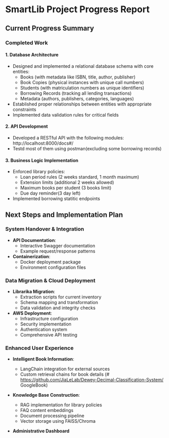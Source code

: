 # SmartLib Project Progress Report

## Current Progress Summary

### Completed Work

#### 1. Database Architecture
- Designed and implemented a relational database schema with core entities:
  - Books (with metadata like ISBN, title, author, publisher)
  - Book Copies (physical instances with unique call numbers)
  - Students (with matriculation numbers as unique identifiers)
  - Borrowing Records (tracking all lending transactions)
  - Metadata (authors, publishers, categories, languages)
- Established proper relationships between entities with appropriate constraints
- Implemented data validation rules for critical fields

#### 2. API Development
- Developed a RESTful API with the following modules:
http://localhost:8000/docs#/
- Testd most of them using postman(excluding some borrowing records)

#### 3. Business Logic Implementation
- Enforced library policies:
  - Loan period rules (2 weeks standard, 1 month maximum)
  - Extension limits (additional 2 weeks allowed)
  - Maximum books per student (3 books limit)
  - Due day reminder(3 day left)
- Implemented borrowing statitic endpoints

## Next Steps and Implementation Plan
### System Handover & Integration 
- **API Documentation**: 
  - Interactive Swagger documentation
  - Example request/response patterns
- **Containerization**:
  - Docker deployment package
  - Environment configuration files

### Data Migration & Cloud Deployment
- **Librarika Migration**:
  - Extraction scripts for current inventory
  - Schema mapping and transformation
  - Data validation and integrity checks
- **AWS Deployment**:
  - Infrastructure configuration
  - Security implementation
  - Authentication system
  - Comprehensive API testing

### Enhanced User Experience 
- **Intelligent Book Information**:
  - LangChain integration for external sources
  - Custom retrieval chains for book details
  (# https://github.com/JiaLeLab/Dewey-Decimal-Classification-System/ GoogleBook)
- **Knowledge Base Construction**:
  - RAG implementation for library policies
  - FAQ content embeddings
  - Document processing pipeline
  - Vector storage using FAISS/Chroma
  
- **Administrative Dashboard**


